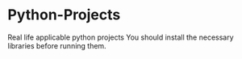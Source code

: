 # Python-Projects
Real life applicable python projects
You should install the necessary libraries before running them.
